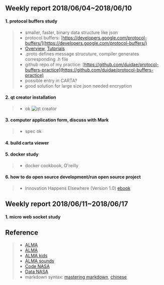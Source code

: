 ## Weekly report 2018/06/04~2018/06/10

#### 1. protocol buffers study
>* smaller, faster, binary data structure like json
>* protocol buffers: [https://developers.google.com/protocol-buffers/](https://developers.google.com/protocol-buffers/)
>* [Overview](https://developers.google.com/protocol-buffers/docs/overview), [Tutorials](https://developers.google.com/protocol-buffers/docs/tutorials)
>* .proto defines message strucuture, compiler generates corresponding .h file
>* github repo of my practice: [https://github.com/duidae/protocol-buffers-practice](https://github.com/duidae/protocol-buffers-practice)
>* possible entry in CARTA?
>* good solution for large size json needed encryption

#### 2. qt creator installation 
>* ok
![qt creator](https://duidae.github.io/Asiaa-work/images/2018-06-09%2019-03-55%20qtcreator.png)

#### 3. computer application form, discuss with Mark
>* spec ok

#### 4. build carta viewer

#### 5. docker study
>* docker cookbook, O'reilly

#### 6. how to do open source development/run open source project
>* Innovation Happens Elsewhere (Version 1.0) [ebook](https://www.dreamsongs.com/IHE/)

## Weekly report 2018/06/11~2018/06/17
#### 1. micro web socket study

## Reference
>* [ALMA](http://www.almaobservatory.org/en/home/)
>* <a href="http://www.almaobservatory.org/en/home/" target="_blank">ALMA</a>
>* [ALMA kids](http://kids.alma.cl/?lang=zh)
>* [ALMA sounds](http://www.almasounds.org/)
>* [Code NASA](https://code.nasa.gov/)
>* [Data NASA](https://data.nasa.gov/)
>* markdown syntax: [mastering markdown](https://guides.github.com/features/mastering-markdown/), [chinese](https://github.com/othree/markdown-syntax-zhtw)

